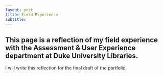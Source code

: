 ```yaml
---
layout: post
title: Field Experience
subtitle:
---
```


## This page is a reflection of my field experience with the Assessment & User Experience department at Duke University Libraries.

I will write this reflection for the final draft of the portfolio.

